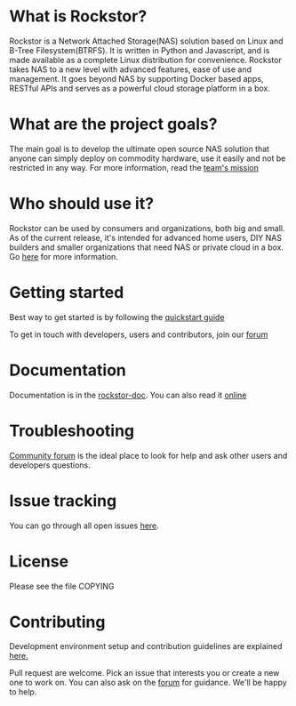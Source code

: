 # What is Rockstor?

Rockstor is a Network Attached Storage(NAS) solution based on Linux and B-Tree
Filesystem(BTRFS). It is written in Python and Javascript, and is made
available as a complete Linux distribution for convenience. Rockstor takes NAS
to a new level with advanced features, ease of use and management. It goes
beyond NAS by supporting Docker based apps, RESTful APIs and serves as a
powerful cloud storage platform in a box.

# What are the project goals?

The main goal is to develop the ultimate open source NAS solution that anyone can
simply deploy on commodity hardware, use it easily and not be restricted in any
way. For more information, read the [team's
mission](http://rockstor.com/about-us.html)

# Who should use it?

Rockstor can be used by consumers and organizations, both big and small. As of
the current release, it's intended for advanced home users, DIY NAS builders
and smaller organizations that need NAS or private cloud in a box. Go
[here](http://rockstor.com) for more information.

# Getting started

Best way to get started is by following the [quickstart
guide](http://rockstor.com/docs/quickstart.html)

To get in touch with developers, users and contributors, join our
[forum](http://forum.rockstor.com)

# Documentation

Documentation is in the
[rockstor-doc](https://github.com/rockstor/rockstor-doc). You can also read it
[online](http://rockstor.com/docs)

# Troubleshooting

[Community forum](http://forum.rockstor.com) is the ideal place to look for
help and ask other users and developers questions.

# Issue tracking

You can go through all open issues
[here](https://github.com/rockstor/rockstor-core/issues).

# License

Please see the file COPYING

# Contributing

Development environment setup and contribution guidelines are explained
[here.](http://rockstor.com/docs/contribute.html)

Pull request are welcome. Pick an issue that interests you or create a new one
to work on. You can also ask on the [forum](http://forum.rockstor.com) for
guidance. We'll be happy to help.
